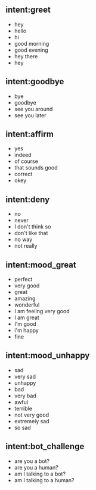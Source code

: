 ## intent:greet
- hey
- hello
- hi
- good morning
- good evening
- hey there
- hey 

## intent:goodbye
- bye
- goodbye
- see you around
- see you later

## intent:affirm
- yes
- indeed
- of course
- that sounds good
- correct
- okey

## intent:deny
- no
- never
- I don't think so
- don't like that
- no way
- not really

## intent:mood_great
- perfect
- very good
- great
- amazing
- wonderful
- I am feeling very good
- I am great
- I'm good
- i'm happy
- fine

## intent:mood_unhappy
- sad
- very sad
- unhappy
- bad
- very bad
- awful
- terrible
- not very good
- extremely sad
- so sad

## intent:bot_challenge
- are you a bot?
- are you a human?
- am I talking to a bot?
- am I talking to a human?
